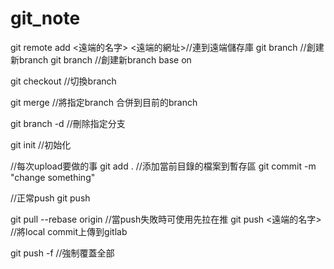 # git_note


git remote add <遠端的名字>  <遠端的網址>//連到遠端儲存庫
git branch <new-branch> //創建新branch
git branch <new-branch> <base-branch> //創建新branch base on <base-branch>

git checkout <branch> //切換branch

git merge <branch> //將指定branch 合併到目前的branch

git branch -d <branch> //刪除指定分支

git init //初始化

//每次upload要做的事
git add . //添加當前目錄的檔案到暫存區
git commit -m "change something"
 
//正常push
git push

git pull --rebase origin <branch> //當push失敗時可使用先拉在推
git push <遠端的名字> <gitlab branch>//將local commit上傳到gitlab
  
git push -f //強制覆蓋全部